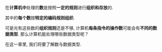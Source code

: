 在**计算机中**处理的**数**是按照**一定的规则**进行**组织和存放**的. 

其中的**每个数**按**特定的编码规则组织**. 

可是光有这些数的**组织规则**还是不够, 计算机**每条指令的操作数**可能会有**不同的数据类型**. 那么计算机能处理哪些数据类型呢？

在这一章里, 我们将要了解数与数据类型. 